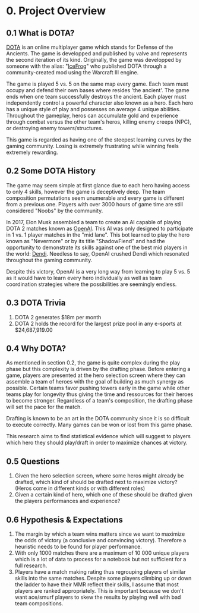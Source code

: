 # 0. Project Overview 
## 0.1 What is DOTA?  
[DOTA](https://en.wikipedia.org/wiki/Dota_2) is an online multiplayer game which stands for Defense of the Ancients. The game is developped and published by valve and represents the second iteration of its kind. Originally, the game was developped by someone with the alias: "[IceFrog](https://dota2.gamepedia.com/IceFrog)" who published DOTA through a community-created mod using the Warcraft III engine.  

The game is played 5 vs. 5 on the same map every game. Each team must occupy and defend their own bases where resides 'the ancient'. The game ends when one team successfully destroys the ancient. Each player must independently control a powerful character also known as a hero. Each hero has a unique style of play and possesses on average 4 unique abilities. Throughout the gameplay, heros can accumulate gold and experience through combat versus the other team's heros, killing enemy creeps (NPC), or destroying enemy towers/structures.  

This game is regarded as having one of the steepest learning curves by the gaming community. Losing is extremely frustrating while winning feels extremely rewarding.  

## 0.2 Some DOTA History  
The game may seem simple at first glance due to each hero having access to only 4 skills, however the game is deceptively deep. The team composition permutations seem unumerable and every game is different from a previous one. Players with over 3000 hours of game time are still considered "Noobs" by the community.  

In 2017, Elon Musk assembled a team to create an AI capable of playing DOTA 2 matches known as [OpenAI](https://blog.openai.com/dota-2/). This AI was only designed to participate in 1 vs. 1 player matches in the "mid lane". This bot learned to play the hero known as "Nevermore" or by its title "ShadowFiend" and had the opportunity to demonstrate its skills against one of the best mid players in the world: [Dendi](https://liquipedia.net/dota2/Dendi). Needless to say, OpenAI crushed Dendi which resonated throughout the gaming community.  

Despite this victory, OpenAI is a very long way from learning to play 5 vs. 5 as it would have to learn every hero individually as well as team coordination strategies where the possibilities are seemingly endless.  


## 0.3 DOTA Trivia  
1. DOTA 2 generates \$18m per month
2. DOTA 2 holds the record for the largest prize pool in any e-sports at $24,687,919.00

## 0.4 Why DOTA?  
As mentioned in section 0.2, the game is quite complex during the play phase but this complexity is driven by the drafting phase. Before entering a game, players are presented at the hero selection screen where they can assemble a team of heroes with the goal of building as much synergy as possible. Certain teams favor pushing towers early in the game while other teams play for longevity thus giving the time and ressources for their heroes to become stronger. Regardless of a team's composition, the drafting phase will set the pace for the match.  

Drafting is known to be an art in the DOTA community since it is so difficult to execute correctly. Many games can be won or lost from this game phase.  

This research aims to find statistical evidence which will suggest to players which hero they should play/draft in order to maximize chances at victory.  

## 0.5 Questions
1. Given the hero selection screen, where some heros might already be drafted, which kind of should be drafted next to maximize victory? (Heros come in different kinds or with different roles)
2. Given a certain kind of hero, which one of these should be drafted given the players performances and experience?

## 0.6 Hypothesis & Expectations
1. The margin by which a team wins matters since we want to maximize the odds of victory (a conclusive and convincing victory). Therefore a heuristic needs to be found for player performance. 
2. With only 1000 matches there are a maximum of 10 000 unique players which is a lot of data to process for a notebook but not sufficient for a full research.
3. Players have a match making rating thus regrouping players of similar skills into the same matches. Despite some players climbing up or down the ladder to have their MMR reflect their skills, I assume that most players are ranked appropriately. This is important because we don't want ace/smurf players to skew the results by playing well with bad team compositions.